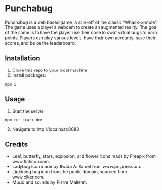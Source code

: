 # Punchabug

Punchabug is a web based game, a spin-off of the classic “Whack-a-mole”. The game uses a player’s webcam to create an augmented reality. The goal of the game is to have the player use their nose to swat virtual bugs to earn points. Players can play various levels, have their own accounts, save their scores, and be on the leaderboard. 

## Installation
1. Clone this repo to your local machine
2. Install packages:
```
npm i
```

## Usage
1. Start the server
```
npm run start-dev
```
2. Navigate to http://localhost:8080

## Credits
<ul>
  <li>Leaf, butterfly, stars, explosion, and flower icons made by Freepik from www.flaticon.com.</li>
  <li>Ladybug icon made by Rwida A. Kamel from www.pngtree.com.</li>
  <li>Lightning bug icon from the public domain, sourced from www.clker.com.</li>
  <li>Music and sounds by Pierre Malleret.</li>
</ul>
